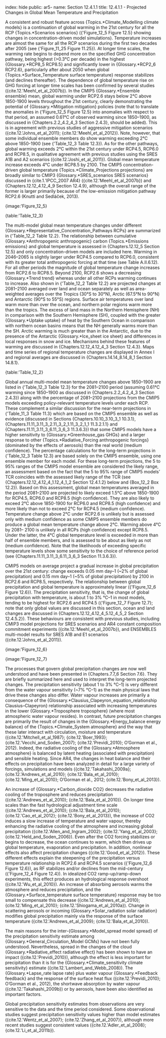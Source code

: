 index: hide
public: ar5-
name: Section 12.4.1.1
title: 12.4.1.1 - Projected Changes in Global Mean Temperature and Precipitation

A consistent and robust feature across {Topics.*Climate_Modelling climate models} is a continuation of global warming in the 21st century for all the RCP {Topics.*Scenarios scenarios} ({'Figure_12_5 Figure 12.5} showing changes in concentration-driven model simulations). Temperature increases are almost the same for all the RCP scenarios during the first two decades after 2005 (see {'Figure_11_25 Figure 11.25}). At longer time scales, the warming rate begins to depend more on the specified GHG concentration pathway, being highest (>0.3°C per decade) in the highest {Glossary.*RCP8_5 RCP8.5} and significantly lower in {Glossary.*RCP2_6 RCP2.6}, particularly after about 2050 when global {Topics.*Surface_Temperature surface temperature} response stabilizes (and declines thereafter). The dependence of global temperature rise on GHG forcing at longer time scales has been confirmed by several studies ({cite.12.'Meehl_et_al_2007b}). In the CMIP5 {Glossary.*Ensemble ensemble} mean, global warming under RCP2.6 stays below 2°C above 1850-1900 levels throughout the 21st century, clearly demonstrating the potential of {Glossary.*Mitigation mitigation} policies (note that to translate the anomalies in {'Figure_12_5 Figure 12.5} into anomalies with respect to that period, an assumed 0.61°C of observed warming since 1850–1900, as discussed in {Chapters.2.2_4.2_4_3 Section 2.4.3}, should be added). This is in agreement with previous studies of aggressive mitigation scenarios ({cite.12.'Johns_et_al_2011}; {cite.12.'Meehl_et_al_2012}). Note, however, that some individual ensemble members do show warming exceeding 2°C above 1850-1900 (see {'Table_12_3 Table 12.3}). As for the other pathways, global warming exceeds 2°C within the 21st century under RCP4.5, RCP6.0 and RCP8.5, in qualitative agreement with previous studies using the SRES A1B and A2 scenarios ({cite.12.'Joshi_et_al_2011}). Global mean temperature increase exceeds 4°C under RCP8.5 by 2100. The CMIP5 concentration-driven global temperature {Topics.*Climate_Projections projections} are broadly similar to CMIP3 {Glossary.*SRES_scenarios SRES scenarios} discussed in {cite.1.'IPCC_2007 AR4} ({cite.12.'Meehl_et_al_2007b}) and {Chapters.12.12_4.12_4_9 Section 12.4.9}, although the overall range of the former is larger primarily because of the low-emission mitigation pathway RCP2.6 (Knutti and Sedláček, 2013).

{image:'Figure_12_5}

{table:'Table_12_3}

The multi-model global mean temperature changes under different {Glossary.*Representative_Concentration_Pathways RCPs} are summarized in {'Table_12_2 Table 12.2}. The relationship between cumulative {Glossary.*Anthropogenic anthropogenic} carbon {Topics.*Emissions emissions} and global temperature is assessed in {Chapters.12.12_5 Section 12.5} and only concentration-driven models are included here. Warming in 2046–2065 is slightly larger under RCP4.5 compared to RCP6.0, consistent with its greater total anthropogenic forcing at that time (see Table A.II.6.12). For all other periods the magnitude of global temperature change increases from RCP2.6 to RCP8.5. Beyond 2100, RCP2.6 shows a decreasing {Glossary.*Trend trend} whereas under all other RCPs warming continues to increase. Also shown in {'Table_12_2 Table 12.2} are projected changes at 2081–2100 averaged over land and ocean separately as well as area-weighted averages over the Tropics (30°S to 30°N), Arctic (67.5°N to 90°N) and Antarctic (90°S to 55°S) regions. Surface air temperatures over land warm more than over the ocean, and northern polar regions warm more than the tropics. The excess of land mass in the Northern Hemisphere (NH) in comparison with the Southern Hemisphere (SH), coupled with the greater {Glossary.*Uptake uptake} of heat by the Southern Ocean in comparison with northern ocean basins means that the NH generally warms more than the SH. Arctic warming is much greater than in the Antarctic, due to the presence of the Antarctic {Glossary.*Ice_sheet ice sheet} and differences in local responses in snow and ice. Mechanisms behind these features of warming are discussed in {Chapters.12.12_4.12_4_3 Section 12.4.3}. Maps and time series of regional temperature changes are displayed in Annex I and regional averages are discussed in {Chapters.14.14_8.14_8_1 Section 14.8.1}.

{table:'Table_12_2}

Global annual multi-model mean temperature changes above 1850–1900 are listed in {'Table_12_3 Table 12.3} for the 2081–2100 period (assuming 0.61°C warming since 1850–1900 as discussed in {Chapters.2.2_4.2_4_3 Section 2.4.3}) along with the percentage of 2081–2100 projections from the CMIP5 models exceeding policy-relevant temperature levels under each RCP. These complement a similar discussion for the near-term projections in {'Table_11_3 Table 11.3} which are based on the CMIP5 ensemble as well as evidence (discussed in Sections {Chapters.10.10_3.10_3_1 10.3.1}, {Chapters.11.11_3.11_3_2.11_3_2_1.11_3_2_1_1 11.3.2.1.1} and {Chapters.11.11_3.11_3_6.11_3_6_3 11.3.6.3}) that some CMIP5 models have a higher sensitivity to {Glossary.*Greenhouse_gas GHGs} and a larger response to other {Topics.*Radiative_Forcing anthropogenic forcings} (dominated by the effects of aerosols) than the real world (medium confidence). The percentage calculations for the long-term projections in {'Table_12_3 Table 12.3} are based solely on the CMIP5 ensemble, using one ensemble member for each model. For these long-term projections, the 5 to 95% ranges of the CMIP5 model ensemble are considered the likely range, an assessment based on the fact that the 5 to 95% range of CMIP5 models’ TCR coincides with the assessed likely range of the TCR (see {Chapters.12.12_4.12_4_1.12_4_1_2 Section 12.4.1.2} below and {Box_12_2 Box 12.2}). Based on this assessment, global mean temperatures averaged in the period 2081–2100 are projected to likely exceed 1.5°C above 1850-1900 for RCP4.5, RCP6.0 and RCP8.5 (high confidence). They are also likely to exceed 2°C above 1850-1900 for RCP6.0 and RCP8.5 (high confidence) and more likely than not to exceed 2°C for RCP4.5 (medium confidence). Temperature change above 2°C under RCP2.6 is unlikely but is assessed only with medium confidence as some CMIP5 ensemble members do produce a global mean temperature change above 2°C. Warming above 4°C by 2081– 2100 is unlikely in all RCPs (high confidence) except RCP8.5. Under the latter, the 4°C global temperature level is exceeded in more than half of ensemble members, and is assessed to be about as likely as not (medium confidence). Note that the likelihoods of exceeding specific temperature levels show some sensitivity to the choice of reference period (see {Chapters.11.11_3.11_3_6.11_3_6_3 Section 11.3.6.3}).

CMIP5 models on average project a gradual increase in global precipitation over the 21st century: change exceeds 0.05 mm day–1 (~2% of global precipitation) and 0.15 mm day–1 (~5% of global precipitation) by 2100 in RCP2.6 and RCP8.5, respectively. The relationship between global precipitation and global temperature is approximately linear ({'Figure_12_6 Figure 12.6}). The precipitation sensitivity, that is, the change of global precipitation with temperature, is about 1 to 3% °C–1 in most models, tending to be highest for RCP2.6 and RCP4.5 ({'Figure_12_7 Figure 12.7}; note that only global values are discussed in this section, ocean and land changes are discussed in {Chapters.12.12_4.12_4_5.12_4_5_2 Section 12.4.5.2}). These behaviours are consistent with previous studies, including CMIP3 model projections for SRES scenarios and AR4 constant composition commitment experiments ({cite.12.'Meehl_et_al_2007b}), and ENSEMBLES multi-model results for SRES A1B and E1 scenarios ({cite.12.'Johns_et_al_2011}).

{image:'Figure_12_6}

{image:'Figure_12_7}

The processes that govern global precipitation changes are now well understood and have been presented in {Chapters.7.7_6 Section 7.6}. They are briefly summarized here and used to interpret the long-term projected changes. The precipitation sensitivity (about 1 to 3% °C–1) is very different from the water vapour sensitivity (~7% °C–1) as the main physical laws that drive these changes also differ. Water vapour increases are primarily a consequence of the {Glossary.*Clausius_Clapeyron_equation_relationship Clausius–Clapeyron} relationship associated with increasing temperatures in the lower {Glossary.*Troposphere troposphere} (where most atmospheric water vapour resides). In contrast, future precipitation changes are primarily the result of changes in the {Glossary.*Energy_balance energy balance} of the {Topics.*Climate_System atmosphere} and the way that these later interact with circulation, moisture and temperature ({cite.12.'Mitchell_et_al_1987}; {cite.12.'Boer_1993}; {cite.12.'Vecchi_and_Soden_2007}; {cite.12.'Previdi_2010}; O’Gorman et al., 2012). Indeed, the radiative cooling of the {Glossary.*Atmosphere atmosphere} is balanced by latent heating (associated with precipitation) and sensible heating. Since AR4, the changes in heat balance and their effects on precipitation have been analyzed in detail for a large variety of forcings, simulations and models ({cite.12.'Takahashi_2009a}; {cite.12.'Andrews_et_al_2010}; {cite.12.'Bala_et_al_2010}; {cite.12.'Ming_et_al_2010}; O’Gorman et al., 2012; {cite.12.'Bony_et_al_2013}).

An increase of {Glossary.*Carbon_dioxide CO2} decreases the radiative cooling of the troposphere and reduces precipitation ({cite.12.'Andrews_et_al_2010}; {cite.12.'Bala_et_al_2010}). On longer time scales than the fast hydrological adjustment time scale ({cite.12.'Andrews_et_al_2010}; {cite.12.'Bala_et_al_2010}; {cite.12.'Cao_et_al_2012}; {cite.12.'Bony_et_al_2013}), the increase of CO2 induces a slow increase of temperature and water vapour, thereby enhancing the radiative cooling of the atmosphere and increasing global precipitation ({cite.12.'Allen_and_Ingram_2002}; {cite.12.'Yang_et_al_2003}; {cite.12.'Held_and_Soden_2006}). Even after the CO2 forcing stabilizes or begins to decrease, the ocean continues to warm, which then drives up global temperature, evaporation and precipitation. In addition, nonlinear effects also affect precipitation changes ({cite.12.'Good_et_al_2012}). These different effects explain the steepening of the precipitation versus temperature relationship in RCP2.6 and RCP4.5 scenarios ({'Figure_12_6 Figure 12.6}), as RF stabilizes and/or declines from the mid-century ({'Figure_12_4 Figure 12.4}). In idealized CO2 ramp-up/ramp-down experiments, this effect produces an hydrological response overshoot ({cite.12.'Wu_et_al_2010}). An increase of absorbing aerosols warms the atmosphere and reduces precipitation, and the {Glossary.*Surface_temperature surface temperature} response may be too small to compensate this decrease ({cite.12.'Andrews_et_al_2010}; {cite.12.'Ming_et_al_2010}; {cite.12.'Shiogama_et_al_2010a}). Change in scattering aerosols or incoming {Glossary.*Solar_radiation solar radiation} modifies global precipitation mainly via the response of the surface temperature ({cite.12.'Andrews_et_al_2009}; {cite.12.'Bala_et_al_2010}).

The main reasons for the inter-{Glossary.*Model_spread model spread} of the precipitation sensitivity estimate among {Glossary.*General_Circulation_Model GCMs} have not been fully understood. Nevertheless, spread in the changes of the cloud {Glossary.*Radiative_effect radiative effect} has been shown to have an impact ({cite.12.'Previdi_2010}), although the effect is less important for precipitation than it is for the {Glossary.*Climate_sensitivity climate sensitivity} estimate ({cite.12.'Lambert_and_Webb_2008}). The {Glossary.*Lapse_rate lapse rate} plus water vapour {Glossary.*Feedback feedback} and the response of the surface heat flux ({cite.12.'Previdi_2010}; O’Gorman et al., 2012), the shortwave absorption by water vapour ({cite.12.'Takahashi_2009b}) or by aerosols, have been also identified as important factors.

Global precipitation sensitivity estimates from observations are very sensitive to the data and the time period considered. Some observational studies suggest precipitation sensitivity values higher than model estimates ({cite.12.'Wentz_et_al_2007}; {cite.12.'Zhang_et_al_2007}), although more recent studies suggest consistent values ({cite.12.'Adler_et_al_2008}; {cite.12.'Li_et_al_2011b}).
